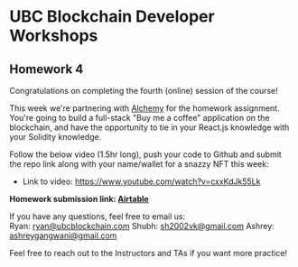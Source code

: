 # UBC Blockchain Developer Workshops
  
## Homework 4
Congratulations on completing the fourth (online) session of the course!

This week we're partnering with [Alchemy](https://www.alchemy.com) for the homework assignment. You're going to build a full-stack "Buy me a coffee" application on the blockchain, and have the opportunity to tie in your React.js knowledge with your Solidity knowledge.

Follow the below video (1.5hr long), push your code to Github and submit the repo link along with your name/wallet for a snazzy NFT this week:
- Link to video: https://www.youtube.com/watch?v=cxxKdJk55Lk

**Homework submission link: [Airtable](https://airtable.com/shruP9dFWzsd2a8CI)**
  
If you have any questions, feel free to email us:  
Ryan: [ryan@ubcblockchain.com](mailto:ryan@ubcblockchain.com)
Shubh: [sh2002vk@gmail.com](mailto:sh2002vk@gmail.com)
Ashrey: [ashreygangwani@gmail.com](mailto:ashreygangwani@gmail.com)

Feel free to reach out to the Instructors and TAs if you want more practice!

